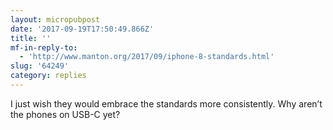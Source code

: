 ```yaml
---
layout: micropubpost
date: '2017-09-19T17:50:49.866Z'
title: ''
mf-in-reply-to:
  - 'http://www.manton.org/2017/09/iphone-8-standards.html'
slug: '64249'
category: replies
---
```

I just wish they would embrace the standards more consistently. Why aren’t the phones on USB-C yet?
